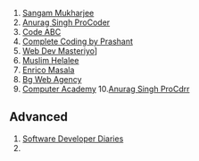1. [Sangam Mukharjee ](  http://youtube.com/@sangammukherjee/playlists)
2. [Anurag Singh ProCoder ](https://www.youtube.com/@procodrr/courses)
3. [Code ABC](https://www.youtube.com/@CODEABC/playlists)
4. [Complete Coding by Prashant](https://www.youtube.com/watch?v=gxHXPmePnvo)
5. [Web Dev Masteriyo](https://www.youtube.com/watch?v=EfWlJ9-1fVw)]
6. [Muslim Helalee](https://www.youtube.com/@MuslimHelalee/playlists)
7. [Enrico Masala](https://www.youtube.com/@enricomasala6978/playlists)
8. [Bg Web Agency](https://www.youtube.com/@bgwebagency/streams)
9. [Computer Academy](https://www.youtube.com/@learncomputeracademy/playlists)
10.[Anurag Singh ProCdrr](https://www.youtube.com/@procodrr/courses)


## Advanced 
1. [Software Developer Diaries](https://www.youtube.com/watch?v=MuwJJrfIfsU&list=PL5Lsd0YA4OMGN86vWiW7O52izu-cTxcS3)
2. 

